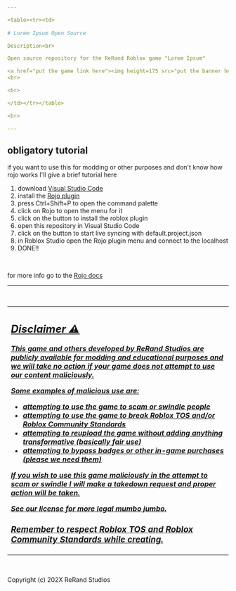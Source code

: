 ```yaml
---

<table><tr><td>
  
# Lorem Ipsum Open Source

Description<br>

Open source repository for the ReRand Roblox game "Lorem Ipsum"

<a href="put the game link here"><img height=175 src="put the banner here" alt="Banner"><a href="put the game link here"><img height=175 src="put the icon here" alt="Icon">
<br>

<br>

</td></tr></table>

<br>

---
```


## obligatory tutorial
if you want to use this for modding or other purposes and don't know how rojo works I'll give a brief tutorial here
1. download [Visual Studio Code](https://code.visualstudio.com/)
2. install the [Rojo plugin](https://marketplace.visualstudio.com/items?itemName=evaera.vscode-rojo)
3. press Ctrl+Shift+P to open the command palette
4. click on Rojo to open the menu for it
5. click on the button to install the roblox plugin
6. open this repository in Visual Studio Code
7. click on the button to start live syncing with default.project.json
8. in Roblox Studio open the Rojo plugin menu and connect to the localhost
9. DONE!!

<br>

for more info go to the [Rojo docs](https://rojo.space/docs/)

---

<br>

<table><tr><td>


## <i><u>Disclaimer<u><b> ⚠️
This game and others developed by ReRand Studios are publicly available for modding and educational purposes and we will take no action if your game does not attempt to use our content maliciously.<br>

Some examples of malicious use are:
- attempting to use the game to scam or swindle people
- attempting to use the game to break [Roblox TOS](https://en.help.roblox.com/hc/en-us/articles/115004647846-Roblox-Terms-of-Use) and/or [Roblox Community Standards](https://en.help.roblox.com/hc/en-us/articles/203313410-Roblox-Community-Standards)
- attempting to reupload the game without adding anything transformative (basically [fair use](https://www.copyright.gov/help/faq/faq-fairuse.html#:~:text=How%20much%20do,and%20Compilations.))
- attempting to bypass badges or other in-game purchases (please we need them)

If you wish to use this game maliciously in the attempt to scam or swindle I will make a takedown request and proper action will be taken.<br>

See our [license](https://github.com/ReRand/RENTED/blob/v2/LICENSE) for more legal mumbo jumbo.<br>

### Remember to respect [Roblox TOS](https://en.help.roblox.com/hc/en-us/articles/115004647846-Roblox-Terms-of-Use) and [Roblox Community Standards](https://en.help.roblox.com/hc/en-us/articles/203313410-Roblox-Community-Standards) while creating.</b></i>

</td></tr></table>

<br>

Copyright (c) 202X ReRand Studios
